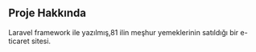 
## Proje Hakkında

Laravel framework ile yazılmış,81 ilin meşhur yemeklerinin satıldığı bir e-ticaret sitesi.


